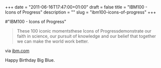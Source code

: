 +++
date = "2011-06-16T17:47:00+01:00"
draft = false
title = "IBM100 - Icons of Progress"
description = ""
slug = "ibm100-icons-of-progress"
+++

#"IBM100 - Icons of Progress"


 <div class="posterous_bookmarklet_entry">
 <blockquote class="posterous_short_quote">These 100 iconic momentsthese Icons of Progressdemonstrate our faith in science, our pursuit of knowledge and our belief that together we can make the world work better.</blockquote>

<div class="posterous_quote_citation">via <a href="http://www.ibm.com/ibm100/us/en/icons/">ibm.com</a></div>
 <p>Happy Birthday Big Blue.</p></div>
 